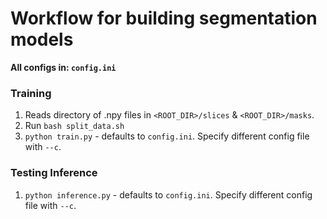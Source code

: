 <h1> Workflow for building segmentation models </h1>

__All configs in: `config.ini`__

<h3> Training </h3>

1. Reads directory of .npy files in `<ROOT_DIR>/slices` & `<ROOT_DIR>/masks`.
2. Run `bash split_data.sh`
3. `python train.py` - defaults to `config.ini`. Specify different config file with `--c`.

<h3> Testing Inference </h3>

1. `python inference.py` - defaults to `config.ini`. Specify different config file with `--c`.